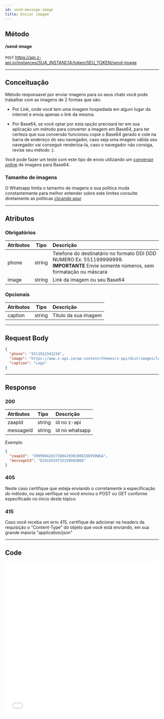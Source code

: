 ```yaml
---
id: send-message-image
title: Enviar imagem
---
```


## Método

#### /send-image

`POST` https://api.z-api.io/instances/SUA_INSTANCIA/token/SEU_TOKEN/send-image

---

## Conceituação

Método responsavel por enviar imagens para os seus chats você pode trabalhar com as imagens de 2 formas que são:

- Por Link, onde você tem uma imagem hospedada em algum lugar da internet e envia apenas o link da mesma.

- Por Base64, se você optar por esta opção precisará ter em sua aplicação um método para converter a imagem em Base64, para ter certeza que sua conversão funcionou copie o Base64 gerado e cole na barra de endereço do seu navegador, caso seja uma imagem válida seu navegador vai conseguir renderiza-la, caso o navegador não consiga, revise seu método :).

Você pode fazer um teste com este tipo de envio utilizando um [conversor online] de imagens para Base64.

[conversor online]: https://www.base64-image.de/

### Tamanho de imagens

O Whatsapp limita o tamanho de imagens e sua politica muda constantemente para melhor entender sobre este limites consulte diretamente as politicas [clicando aqui]

[clicando aqui]: https://developers.facebook.com/docs/whatsapp/api/media/#post-processing

---

## Atributos

### Obrigatórios

| Atributos | Tipo | Descrição |
| :-- | :-: | :-- |
| phone | string | Telefone do destinatário no formato DDI DDD NUMERO Ex: 551199999999. **IMPORTANTE** Envie somente números, sem formatação ou máscara |
| image | string | Link da imagem ou seu Base64 |

### Opcionais

| Atributos |  Tipo  | Descrição            |
| :-------- | :----: | :------------------- |
| caption   | string | Titulo da sua imagem |

---

## Request Body

```json
{
  "phone": "5511912341234",
  "image": "https://www.z-api.io/wp-content/themes/z-api/dist/images/logo.svg",
  "caption": "Logo"
}
```

---

## Response

### 200

| Atributos | Tipo   | Descrição      |
| :-------- | :----- | :------------- |
| zaapId    | string | id no z-api    |
| messageId | string | id no whatsapp |

Exemplo

```json
{
  "zaapId": "3999984263738042930CD6ECDE9VDWSA",
  "messageId": "D241XXXX732339502B68"
}
```

### 405

Neste caso certifique que esteja enviando o corretamente a especificação do método, ou seja verifique se você enviou o POST ou GET conforme especificado no inicio deste tópico.

### 415

Caso você receba um erro 415, certifique de adicionar na headers da requisição o "Content-Type" do objeto que você está enviando, em sua grande maioria "application/json"

---

## Code

<iframe src="//api.apiembed.com/?source=https://raw.githubusercontent.com/Z-API/z-api-docs/main/json-examples/send-image.json&targets=all" frameborder="0" scrolling="no" width="100%" height="500px" seamless></iframe>
